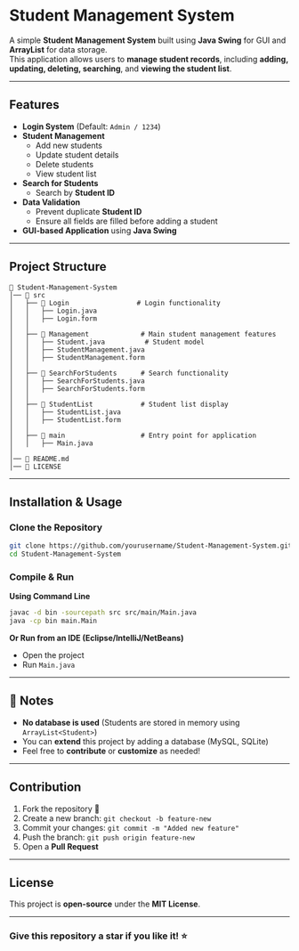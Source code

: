 # Student Management System

A simple **Student Management System** built using **Java Swing** for GUI and **ArrayList** for data storage.  
This application allows users to **manage student records**, including **adding, updating, deleting, searching**, and **viewing the student list**.

---

## Features
- **Login System** (Default: `Admin / 1234`)
- **Student Management**  
  - Add new students  
  - Update student details  
  - Delete students  
  - View student list  
- **Search for Students**  
  - Search by **Student ID**
- **Data Validation**  
  - Prevent duplicate **Student ID**
  - Ensure all fields are filled before adding a student  
- **GUI-based Application** using **Java Swing**  

---

## Project Structure
```
📁 Student-Management-System
│── 📁 src
│   ├── 📁 Login                 # Login functionality
│   │   ├── Login.java
│   │   ├── Login.form
│   │
│   ├── 📁 Management             # Main student management features
│   │   ├── Student.java          # Student model
│   │   ├── StudentManagement.java
│   │   ├── StudentManagement.form
│   │
│   ├── 📁 SearchForStudents      # Search functionality
│   │   ├── SearchForStudents.java
│   │   ├── SearchForStudents.form
│   │
│   ├── 📁 StudentList            # Student list display
│   │   ├── StudentList.java
│   │   ├── StudentList.form
│   │
│   ├── 📁 main                   # Entry point for application
│   │   ├── Main.java
│
│── 📄 README.md
│── 📄 LICENSE 
```

---

## Installation & Usage
### Clone the Repository  
```bash
git clone https://github.com/yourusername/Student-Management-System.git
cd Student-Management-System
```

### Compile & Run  
**Using Command Line**  
```bash
javac -d bin -sourcepath src src/main/Main.java
java -cp bin main.Main
```
**Or Run from an IDE (Eclipse/IntelliJ/NetBeans)**  
- Open the project  
- Run `Main.java`  

---

## 📝 Notes
- **No database is used** (Students are stored in memory using `ArrayList<Student>`)
- You can **extend** this project by adding a database (MySQL, SQLite)
- Feel free to **contribute** or **customize** as needed!

---

## Contribution
1. Fork the repository 🍴  
2. Create a new branch: `git checkout -b feature-new`  
3. Commit your changes: `git commit -m "Added new feature"`  
4. Push the branch: `git push origin feature-new`  
5. Open a **Pull Request**  

---

## License
This project is **open-source** under the **MIT License**.

---

### **Give this repository a star if you like it!** ⭐

